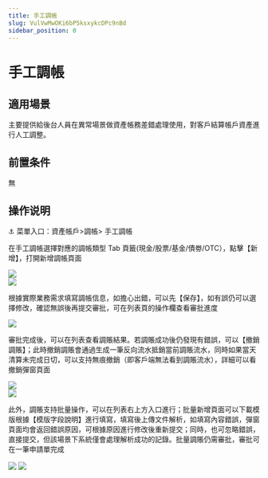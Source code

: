 ```yaml
---
title: 手工調帳
slug: VulVwMwOKi6bP5ksxykcDPc9nBd
sidebar_position: 0
---
```



# 手工調帳

## 適用場景

主要提供給後台人員在異常場景做資產帳務差錯處理使用，對客戶結算帳戶資產進行人工調整。

## 前置条件

無

## 操作说明

<div class="callout callout-bg-6 callout-border-6">
<p>⚓ 菜單入口：資產帳戶&gt;調帳&gt; 手工調帳</p>
</div>

在手工調帳選擇對應的調帳類型 Tab 頁籤(現金/股票/基金/債劵/OTC），點擊【新增】，打開新增調帳頁面

<div class="flex gap-3 columns-2" column-size="2">
<div class="w-[84%]" width-ratio="84">
<img src="/assets/QuZybpeiwofdl6xeg9Dc1XM3ncf.png" src-width="3220" src-height="958" align="center"/>
</div>
<div class="w-[15%]" width-ratio="15">
<img src="/assets/GwgKbIzNvoTUIaxvQh4cKoWTnWd.png" src-width="1028" src-height="1808" align="center"/>
</div>
</div>

根據實際業務需求填寫調帳信息，如擔心出錯，可以先【保存】，如有誤仍可以選擇修改，確認無誤後再提交審批，可在列表頁的操作欄查看審批進度

<img src="/assets/CSi5bbxemot1nAxDzIocKSltnGf.png" src-width="3160" src-height="1134" align="center"/>

審批完成後，可以在列表查看調賬結果。若調賬成功後仍發現有錯誤，可以【撤銷調賬】；此時撤銷調賬會通過生成一筆反向流水抵銷當前調賬流水，同時如果當天清算未完成日切，可以支持無痕撤銷（即客戶端無法看到調賬流水），詳細可以看撤銷彈窗頁面

<div class="flex gap-3 columns-2" column-size="2">
<div class="w-[84%]" width-ratio="84">
<img src="/assets/VYOSbZoJjohQwBxpD28cFIrCnmf.png" src-width="3132" src-height="622" align="center"/>
</div>
<div class="w-[15%]" width-ratio="15">
<img src="/assets/N3fcb9zm1od0Rrxy4MacbGKSngE.png" src-width="1022" src-height="1186" align="center"/>
</div>
</div>

此外，調賬支持批量操作，可以在列表右上方入口進行；批量新增頁面可以下載模版根據【模版字段說明】進行填寫，填寫後上傳文件解析，如填寫內容錯誤，彈窗頁面均會返回錯誤原因，可根據原因進行修改後重新提交；同時，也可忽略錯誤，直接提交，但該場景下系統僅會處理解析成功的記錄。批量調賬仍需審批，審批可在一筆申請單完成

<img src="/assets/W8pCb8gLKoF6SWxWSgvcQF7jnTd.png" src-width="3210" src-height="802" align="center"/>

<img src="/assets/DmOAbOtnNoKmkMxKG7Sck1s4nFb.png" src-width="3268" src-height="1752" align="center"/>

